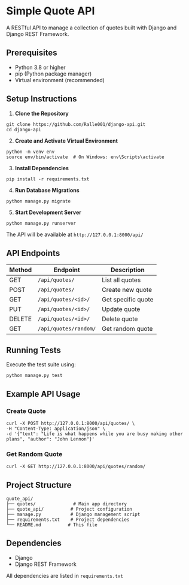 # Simple Quote API

A RESTful API to manage a collection of quotes built with Django and Django REST Framework.

## Prerequisites

- Python 3.8 or higher
- pip (Python package manager)
- Virtual environment (recommended)

## Setup Instructions

1. **Clone the Repository**
```
git clone https://github.com/Ralle001/django-api.git
cd django-api
```

2. **Create and Activate Virtual Environment**
```
python -m venv env
source env/bin/activate  # On Windows: env\Scripts\activate
```

3. **Install Dependencies**
```
pip install -r requirements.txt
```

4. **Run Database Migrations**
```
python manage.py migrate
```

5. **Start Development Server**
```
python manage.py runserver
```

The API will be available at `http://127.0.0.1:8000/api/`

## API Endpoints

| Method | Endpoint | Description |
|--------|----------|-------------|
| GET    | `/api/quotes/` | List all quotes |
| POST   | `/api/quotes/` | Create new quote |
| GET    | `/api/quotes/<id>/` | Get specific quote |
| PUT    | `/api/quotes/<id>/` | Update quote |
| DELETE | `/api/quotes/<id>/` | Delete quote |
| GET    | `/api/quotes/random/` | Get random quote |

## Running Tests

Execute the test suite using:
```
python manage.py test
```

## Example API Usage

### Create Quote
```
curl -X POST http://127.0.0.1:8000/api/quotes/ \
-H "Content-Type: application/json" \
-d '{"text": "Life is what happens while you are busy making other plans", "author": "John Lennon"}'
```

### Get Random Quote
```
curl -X GET http://127.0.0.1:8000/api/quotes/random/
```

## Project Structure
```
quote_api/
├── quotes/              # Main app directory
├── quote_api/          # Project configuration
├── manage.py           # Django management script
├── requirements.txt    # Project dependencies
└── README.md          # This file
```

## Dependencies
- Django
- Django REST Framework

All dependencies are listed in `requirements.txt`
